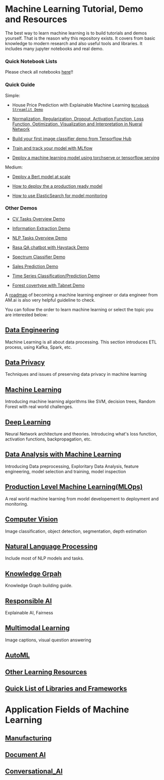 # Machine Learning Tutorial, Demo and Resources

The best way to learn machine learning is to build tutorials and demos yourself. That is the reason why this repository exists. It covers from basic knowledge to modern research and also useful tools and libraries. It includes many jupyter notebooks and real demo. 

### Quick Notebook Lists

Please check all notebooks [here](notebooks/)!!

### Quick Guide

Simple:

* House Price Prediction with Explainable Machine Learning [`Notebook`](notebooks/data-analysis/house_price.ipynb) [`Streamlit Demo`](https://explainable-machine-learning.herokuapp.com/)

* [Normalization, Regularization, Dropout, Activation Function, Loss Function, Optimization, Visualization and Interpretation in Nueral Network](notebooks/data-analysis/house_price_NN_xAI.ipynb)

* [Build your first image classifier demo from Tensorflow Hub](demo/simple/image_cls)

* [Train and track your model with MLflow]()

* [Deploy a machine learning model using torchserve or tensorflow serving]()

Medium:

* [Deploy a Bert model at scale](Natural_Language_Processing.md)

* [How to deploy the a production ready model](MLOps.md)

* [How to use ElasticSearch for model monitoring]()


### Other Demos

* [CV Tasks Overview Demo]()

* [Information Extraction Demo]()

* [NLP Tasks Overview Demo]()

* [Rasa QA chatbot with Haystack Demo]()

* [Spectrum Classifier Demo]()

* [Sales Prediction Demo]()

* [Time Series Classification/Prediction Demo]()

* [Forest covertype with Tabnet Demo]()


A [roadmap](https://i.am.ai/roadmap/) of becoming a machine learning engineer or data engineer from AM.ai is also very helpful guideline to check.

You can follow the order to learn machine learning or select the topic you are interested below:

## [Data Engineering](Data_Engineering.md)

Machine Learning is all about data processing. This section introduces ETL process, using Kafka, Spark, etc.

## [Data Privacy](Data_Privacy.md)

Techniques and issues of preserving data privacy in machine learning

## [Machine Learning](Machine_Learning.md)

Introducing machine learning algorithms like SVM, decision trees, Random Forest with real world challenges.

## [Deep Learning](Deep_Learning.md)

Neural Network architecture and theories. Introducing what's loss function, activation functions, backpropagation, etc.

## [Data Analysis with Machine Learning](Data_Analysis.md)

Introducing Data preprocessing, Exploritary Data Analysis, feature engineering, model selection and training, model inspection

## [Production Level Machine Learning(MLOps)](MLOps.md)

A real world machine learning from model developement to deployment and monitoring.

## [Computer Vision](Computer_Vision.md)

Image classification, object detection, segmentation, depth estimation

## [Natural Language Processing](Natural_Language_Processing.md)

Include most of NLP models and tasks.

## [Knowledge Grpah](Knowledge_Graph.md)

Knowledge Graph building guide.

## [Responsible AI](Responsible_AI.md)

Explainable AI, Fairness 

## [Multimodal Learning](Multimodal.md)

Image captions, visual question answering

## [AutoML](autoML.md)

## [Other Learning Resources](Other_Learning_Resources.md)

## [Quick List of Libraries and Frameworks](Libraries_and_Frameworks.md)

# Application Fields of Machine Learning

## [Manufacturing](applications/Manufacturing.md)

## [Document AI](applications/Document_AI.md)

## [Conversational_AI](applications/Conversational_AI.md)






